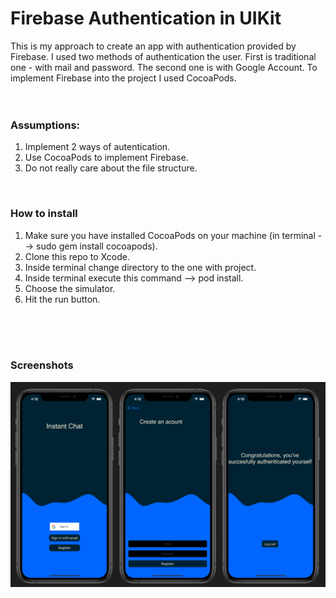 # Firebase Authentication in UIKit

This is my approach to create an app with authentication provided by Firebase. I used two methods of authentication the user. First is traditional one - with mail and password. The second one is with Google Account. To implement Firebase into the project I used CocoaPods.
<br>
<br>
<br>

### Assumptions:
1. Implement 2 ways of autentication.
2. Use CocoaPods to implement Firebase.
3. Do not really care about the file structure.
<br>

### How to install
1. Make sure you have installed CocoaPods on your machine (in terminal --> sudo gem install cocoapods).
2. Clone this repo to Xcode.
3. Inside terminal change directory to the one with project.
4. Inside terminal execute this command --> pod install.
5. Choose the simulator.
6. Hit the run button.
<br>
<br>
<br>


### Screenshots
<img src="Images/Screenshots.png">
<br>
<br>
<br>
